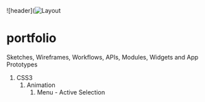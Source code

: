 ![header](![Layout](https://raw.github.com/elwoodberry/portfolio/master/_img/index/header.png)
# portfolio
Sketches, Wireframes, Workflows, APIs, Modules, Widgets and App Prototypes


1. CSS3
    1. Animation
        1. Menu - Active Selection
